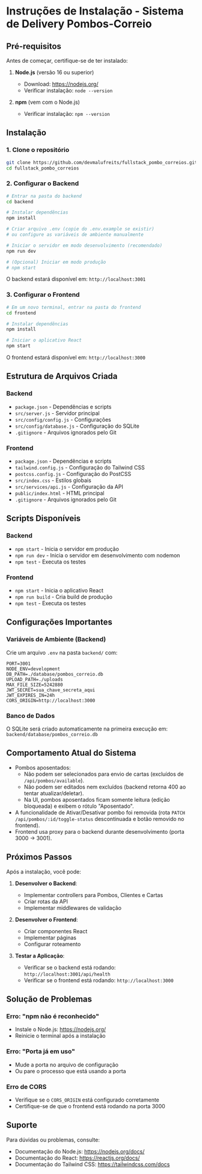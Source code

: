 # Instruções de Instalação - Sistema de Delivery Pombos-Correio

## Pré-requisitos

Antes de começar, certifique-se de ter instalado:

1. **Node.js** (versão 16 ou superior)
   - Download: https://nodejs.org/
   - Verificar instalação: `node --version`

2. **npm** (vem com o Node.js)
   - Verificar instalação: `npm --version`

## Instalação

### 1. Clone o repositório
```bash
git clone https://github.com/devmalufreits/fullstack_pombo_correios.git
cd fullstack_pombo_correios
```

### 2. Configurar o Backend

```bash
# Entrar na pasta do backend
cd backend

# Instalar dependências
npm install

# Criar arquivo .env (copie do .env.example se existir)
# ou configure as variáveis de ambiente manualmente

# Iniciar o servidor em modo desenvolvimento (recomendado)
npm run dev

# (Opcional) Iniciar em modo produção
# npm start
```

O backend estará disponível em: `http://localhost:3001`

### 3. Configurar o Frontend

```bash
# Em um novo terminal, entrar na pasta do frontend
cd frontend

# Instalar dependências
npm install

# Iniciar o aplicativo React
npm start
```

O frontend estará disponível em: `http://localhost:3000`

## Estrutura de Arquivos Criada

### Backend
- `package.json` - Dependências e scripts
- `src/server.js` - Servidor principal
- `src/config/config.js` - Configurações
- `src/config/database.js` - Configuração do SQLite
- `.gitignore` - Arquivos ignorados pelo Git

### Frontend
- `package.json` - Dependências e scripts
- `tailwind.config.js` - Configuração do Tailwind CSS
- `postcss.config.js` - Configuração do PostCSS
- `src/index.css` - Estilos globais
- `src/services/api.js` - Configuração da API
- `public/index.html` - HTML principal
- `.gitignore` - Arquivos ignorados pelo Git

## Scripts Disponíveis

### Backend
- `npm start` - Inicia o servidor em produção
- `npm run dev` - Inicia o servidor em desenvolvimento com nodemon
- `npm test` - Executa os testes

### Frontend
- `npm start` - Inicia o aplicativo React
- `npm run build` - Cria build de produção
- `npm test` - Executa os testes

## Configurações Importantes

### Variáveis de Ambiente (Backend)
Crie um arquivo `.env` na pasta `backend/` com:

```env
PORT=3001
NODE_ENV=development
DB_PATH=./database/pombos_correio.db
UPLOAD_PATH=./uploads
MAX_FILE_SIZE=5242880
JWT_SECRET=sua_chave_secreta_aqui
JWT_EXPIRES_IN=24h
CORS_ORIGIN=http://localhost:3000
```

### Banco de Dados
O SQLite será criado automaticamente na primeira execução em:
`backend/database/pombos_correio.db`

## Comportamento Atual do Sistema

- Pombos aposentados:
  - Não podem ser selecionados para envio de cartas (excluídos de `/api/pombos/available`).
  - Não podem ser editados nem excluídos (backend retorna 400 ao tentar atualizar/deletar).
  - Na UI, pombos aposentados ficam somente leitura (edição bloqueada) e exibem o rótulo "Aposentado".
- A funcionalidade de Ativar/Desativar pombo foi removida (rota `PATCH /api/pombos/:id/toggle-status` descontinuada e botão removido no frontend).
- Frontend usa proxy para o backend durante desenvolvimento (porta 3000 → 3001).

## Próximos Passos

Após a instalação, você pode:

1. **Desenvolver o Backend**:
   - Implementar controllers para Pombos, Clientes e Cartas
   - Criar rotas da API
   - Implementar middlewares de validação

2. **Desenvolver o Frontend**:
   - Criar componentes React
   - Implementar páginas
   - Configurar roteamento

3. **Testar a Aplicação**:
   - Verificar se o backend está rodando: `http://localhost:3001/api/health`
   - Verificar se o frontend está rodando: `http://localhost:3000`

## Solução de Problemas

### Erro: "npm não é reconhecido"
- Instale o Node.js: https://nodejs.org/
- Reinicie o terminal após a instalação

### Erro: "Porta já em uso"
- Mude a porta no arquivo de configuração
- Ou pare o processo que está usando a porta

### Erro de CORS
- Verifique se o `CORS_ORIGIN` está configurado corretamente
- Certifique-se de que o frontend está rodando na porta 3000

## Suporte

Para dúvidas ou problemas, consulte:
- Documentação do Node.js: https://nodejs.org/docs/
- Documentação do React: https://reactjs.org/docs/
- Documentação do Tailwind CSS: https://tailwindcss.com/docs 